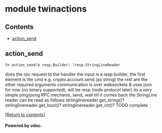 # module twinactions

## Contents
- [action_send](#action_send)

## action_send
```v
fn action_send(b resp.Builder) ?resp.StringLineReader
```

does the rpc request to the handler the input is a resp builder, the first element is the cmd e.g. crypto.account.send (as string) the rest are the other required arguments communication is over websockets & uses json for now (no binary supported), will be resp (redis protocol later) its a very simple ping/pong RPC mechanis, send, wait till it comes back the StringLine reader can be read as follows 			strlinglinereader.get_string()? 			strlinglinereader.get_bool()? 			strlinglinereader.get_int()? TODO complete

[[Return to contents]](#Contents)

#### Powered by vdoc.
